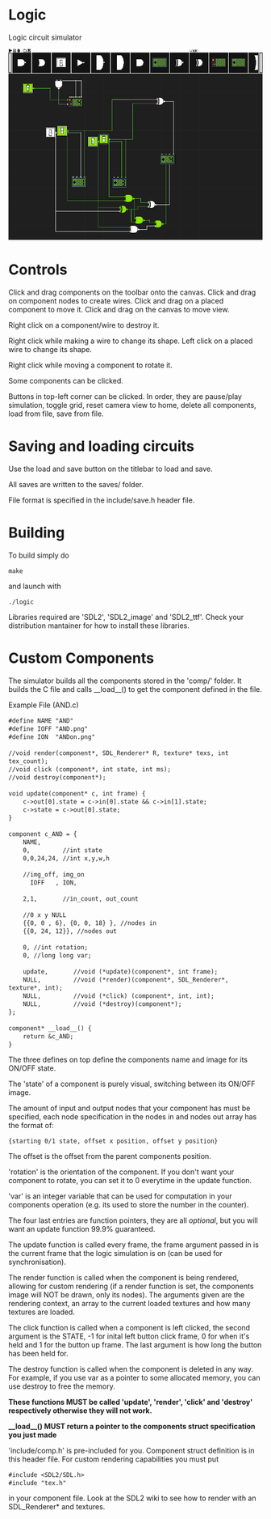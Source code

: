 # Logic
Logic circuit simulator

![Screenshot](logic.png)

# Controls
Click and drag components on the toolbar onto the canvas.
Click and drag on component nodes to create wires.
Click and drag on a placed component to move it.
Click and drag on the canvas to move view.

Right click on a component/wire to destroy it.

Right click while making a wire to change its shape.
Left click on a placed wire to change its shape.

Right click while moving a component to rotate it.

Some components can be clicked.

Buttons in top-left corner can be clicked.
In order, they are pause/play simulation, toggle grid, reset camera view to home,
delete all components, load from file, save from file.

# Saving and loading circuits

Use the load and save button on the titlebar to load and save.

All saves are written to the saves/ folder.

File format is specified in the include/save.h header file.

# Building

To build simply do
```
make
```

and launch with
```
./logic
```

Libraries required are 'SDL2', 'SDL2_image' and 'SDL2_ttf'.
Check your distribution mantainer for how to install these libraries.

# Custom Components
The simulator builds all the components stored in the 'comp/' folder.
It builds the C file and calls \_\_load\_\_() to get the component defined in the file.

Example File (AND.c)
```
#define NAME "AND"
#define IOFF "AND.png"
#define ION  "ANDon.png"

//void render(component*, SDL_Renderer* R, texture* texs, int tex_count);
//void click (component*, int state, int ms);
//void destroy(component*);

void update(component* c, int frame) {
	c->out[0].state = c->in[0].state && c->in[1].state;
	c->state = c->out[0].state;
}

component c_AND = {
	NAME,
	0,         //int state
	0,0,24,24, //int x,y,w,h

	//img_off, img_on
	  IOFF   , ION,  

	2,1,       //in_count, out_count

	//0 x y NULL
	{{0, 0 , 6}, {0, 0, 18} }, //nodes in 
	{{0, 24, 12}}, //nodes out

	0, //int rotation;
	0, //long long var;

	update,       //void (*update)(component*, int frame);
	NULL,         //void (*render)(component*, SDL_Renderer*, texture*, int);
	NULL,         //void (*click) (component*, int, int);
	NULL,         //void (*destroy)(component*);
};

component* __load__() {
	return &c_AND;
}
```

The three defines on top define the components name and image for its ON/OFF state.

The 'state' of a component is purely visual, switching between its ON/OFF image.

The amount of input and output nodes that your component has must be specified,
each node specification in the nodes in and nodes out array has the format of:
```
{starting 0/1 state, offset x position, offset y position}
```
The offset is the offset from the parent components position.

'rotation' is the orientation of the component. If you don't want your component to rotate, you can set it to 0 everytime in the update function.

'var' is an integer variable that can be used for computation in your components operation (e.g. its used to store the number in the counter).

The four last entries are function pointers, they are all *optional*, but you will want an
update function 99.9% guaranteed.

The update function is called every frame, the frame argument passed in is the current
frame that the logic simulation is on (can be used for synchronisation).

The render function is called when the component is being rendered, allowing for custom rendering
(if a render function is set, the components image will NOT be drawn, only its nodes). The arguments given
are the rendering context, an array to the current loaded textures and how many textures are loaded.

The click function is called when a component is left clicked, the second argument is the STATE,
-1 for inital left button click frame, 0 for when it's held and 1 for the button up frame. The
last argument is how long the button has been held for.

The destroy function is called when the component is deleted in any way. For example, if you use var
as a pointer to some allocated memory, you can use destroy to free the memory.

**These functions MUST be called 'update', 'render', 'click' and 'destroy' respectively otherwise they will
not work.**

**\_\_load\_\_() MUST return a pointer to the components struct specification you just made**

'include/comp.h' is pre-included for you. Component struct definition is in this header file.
For custom rendering capabilities you must put
```
#include <SDL2/SDL.h>
#include "tex.h"
```
in your component file. Look at the SDL2 wiki to see how to render with an SDL_Renderer* and
textures.
